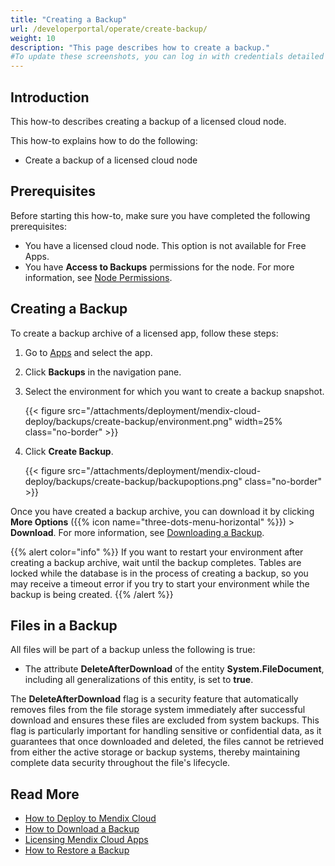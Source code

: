 ```yaml
---
title: "Creating a Backup"
url: /developerportal/operate/create-backup/
weight: 10
description: "This page describes how to create a backup."
#To update these screenshots, you can log in with credentials detailed in How to Update Screenshots Using Team Apps.
---
```


## Introduction

This how-to describes creating a backup of a licensed cloud node.

This how-to explains how to do the following:

* Create a backup of a licensed cloud node

## Prerequisites

Before starting this how-to, make sure you have completed the following prerequisites:

* You have a licensed cloud node. This option is not available for Free Apps.
* You have **Access to Backups** permissions for the node. For more information, see [Node Permissions](/developerportal/deploy/node-permissions/).

## Creating a Backup

To create a backup archive of a licensed app, follow these steps:

1. Go to [Apps](https://sprintr.home.mendix.com) and select the app.
1. Click **Backups** in the navigation pane.
1. Select the environment for which you want to create a backup snapshot.

    {{< figure src="/attachments/deployment/mendix-cloud-deploy/backups/create-backup/environment.png" width=25% class="no-border" >}}

1. Click **Create Backup**.

    {{< figure src="/attachments/deployment/mendix-cloud-deploy/backups/create-backup/backupoptions.png" class="no-border" >}}

Once you have created a backup archive, you can download it by clicking **More Options** ({{% icon name="three-dots-menu-horizontal" %}}) > **Download**. For more information, see [Downloading a Backup](/developerportal/operate/download-backup/).

{{% alert color="info" %}}
If you want to restart your environment after creating a backup archive, wait until the backup completes. Tables are locked while the database is in the process of creating a backup, so you may receive a timeout error if you try to start your environment while the backup is being created.
{{% /alert %}}

## Files in a Backup

All files will be part of a backup unless the following is true:

* The attribute **DeleteAfterDownload** of the entity **System.FileDocument**, including all generalizations of this entity, is set to **true**.

The **DeleteAfterDownload** flag is a security feature that automatically removes files from the file storage system immediately after successful download and ensures these files are excluded from system backups. This flag is particularly important for handling sensitive or confidential data, as it guarantees that once downloaded and deleted, the files cannot be retrieved from either the active storage or backup systems, thereby maintaining complete data security throughout the file's lifecycle.

## Read More

* [How to Deploy to Mendix Cloud](/developerportal/deploy/mendix-cloud-deploy/)
* [How to Download a Backup](/developerportal/operate/download-backup/)
* [Licensing Mendix Cloud Apps](/developerportal/deploy/licensing-apps/)
* [How to Restore a Backup](/developerportal/operate/restore-backup/)
